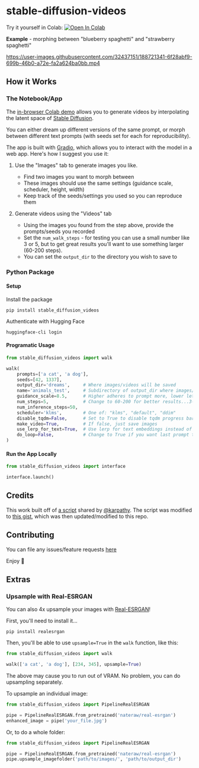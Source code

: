 # stable-diffusion-videos

Try it yourself in Colab: [![Open In Colab](https://colab.research.google.com/assets/colab-badge.svg)](https://colab.research.google.com/github/nateraw/stable-diffusion-videos/blob/main/stable_diffusion_videos.ipynb)

**Example** - morphing between "blueberry spaghetti" and "strawberry spaghetti"

https://user-images.githubusercontent.com/32437151/188721341-6f28abf9-699b-46b0-a72e-fa2a624ba0bb.mp4

## How it Works

### The Notebook/App

The [in-browser Colab demo](https://colab.research.google.com/github/nateraw/stable-diffusion-videos/blob/main/stable_diffusion_videos.ipynb) allows you to generate videos by interpolating the latent space of [Stable Diffusion](https://github.com/CompVis/stable-diffusion).

You can either dream up different versions of the same prompt, or morph between different text prompts (with seeds set for each for reproducibility).

The app is built with [Gradio](https://gradio.app/), which allows you to interact with the model in a web app. Here's how I suggest you use it:

1. Use the "Images" tab to generate images you like.
    - Find two images you want to morph between
    - These images should use the same settings (guidance scale, scheduler, height, width)
    - Keep track of the seeds/settings you used so you can reproduce them

2. Generate videos using the "Videos" tab
    - Using the images you found from the step above, provide the prompts/seeds you recorded
    - Set the `num_walk_steps` - for testing you can use a small number like 3 or 5, but to get great results you'll want to use something larger (60-200 steps). 
    - You can set the `output_dir` to the directory you wish to save to

### Python Package

#### Setup

Install the package

```
pip install stable_diffusion_videos
```

Authenticate with Hugging Face

```
huggingface-cli login
```

#### Programatic Usage

```python
from stable_diffusion_videos import walk

walk(
    prompts=['a cat', 'a dog'],
    seeds=[42, 1337],
    output_dir='dreams',     # Where images/videos will be saved
    name='animals_test',     # Subdirectory of output_dir where images/videos will be saved
    guidance_scale=8.5,      # Higher adheres to prompt more, lower lets model take the wheel
    num_steps=5,             # Change to 60-200 for better results...3-5 for testing
    num_inference_steps=50, 
    scheduler='klms',        # One of: "klms", "default", "ddim"
    disable_tqdm=False,      # Set to True to disable tqdm progress bar
    make_video=True,         # If false, just save images
    use_lerp_for_text=True,  # Use lerp for text embeddings instead of slerp
    do_loop=False,           # Change to True if you want last prompt to loop back to first prompt
)
```

#### Run the App Locally

```python
from stable_diffusion_videos import interface

interface.launch()
```

## Credits

This work built off of [a script](https://gist.github.com/karpathy/00103b0037c5aaea32fe1da1af553355
) shared by [@karpathy](https://github.com/karpathy). The script was modified to [this gist](https://gist.github.com/nateraw/c989468b74c616ebbc6474aa8cdd9e53), which was then updated/modified to this repo. 

## Contributing

You can file any issues/feature requests [here](https://github.com/nateraw/stable-diffusion-videos/issues)

Enjoy 🤗

## Extras

### Upsample with Real-ESRGAN

You can also 4x upsample your images with [Real-ESRGAN](https://github.com/xinntao/Real-ESRGAN)!

First, you'll need to install it...

```
pip install realesrgan
```

Then, you'll be able to use `upsample=True` in the `walk` function, like this:

```python
from stable_diffusion_videos import walk

walk(['a cat', 'a dog'], [234, 345], upsample=True)
```

The above may cause you to run out of VRAM. No problem, you can do upsampling separately.

To upsample an individual image:

```python
from stable_diffusion_videos import PipelineRealESRGAN

pipe = PipelineRealESRGAN.from_pretrained('nateraw/real-esrgan')
enhanced_image = pipe('your_file.jpg')
```

Or, to do a whole folder:

```python
from stable_diffusion_videos import PipelineRealESRGAN

pipe = PipelineRealESRGAN.from_pretrained('nateraw/real-esrgan')
pipe.upsample_imagefolder('path/to/images/', 'path/to/output_dir')
```


